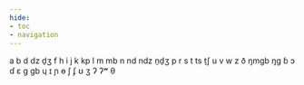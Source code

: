 ```yaml
---
hide:
- toc
- navigation
---
```

a
b
d
dz
d̠ʒ
f
h
i
j
k
kp
l
m
mb
n
nd
ndz
n̠d̠ʒ
p
r
s
t
ts
t̠ʃ
u
v
w
z
ð
ŋmɡb
ŋɡ
ɓ
ɔ
ɗ
ɛ
ɡ
ɡb
ɥ
ɪ
ɲ
ɵ
ʃ
ʄ
ʊ
ʒ
ʔ
ʔʷ
θ
